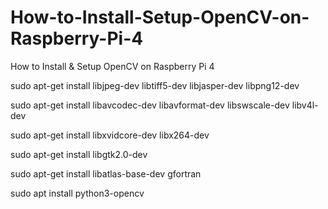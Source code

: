 # How-to-Install-Setup-OpenCV-on-Raspberry-Pi-4
How to Install &amp; Setup OpenCV on Raspberry Pi 4


sudo apt-get install libjpeg-dev libtiff5-dev libjasper-dev libpng12-dev

sudo apt-get install libavcodec-dev libavformat-dev libswscale-dev libv4l-dev 

sudo apt-get install libxvidcore-dev libx264-dev

sudo apt-get install libgtk2.0-dev

sudo apt-get install libatlas-base-dev gfortran

sudo apt install python3-opencv
